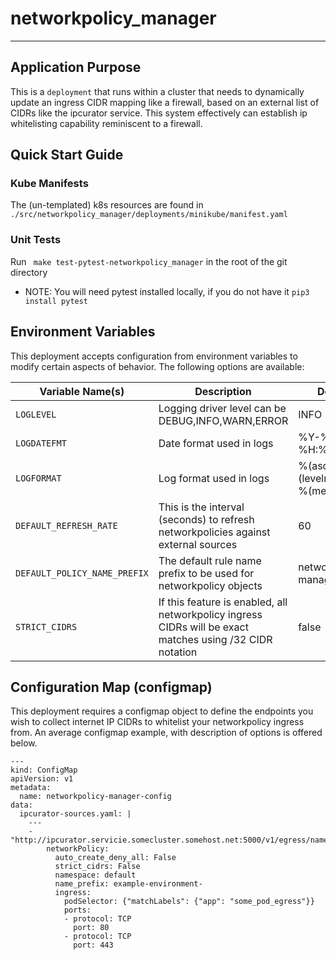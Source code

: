 # networkpolicy_manager

---

## Application Purpose

This is a `deployment` that runs within a cluster that needs to dynamically update an ingress CIDR mapping like a firewall, based on an external list of CIDRs like the ipcurator service. This system effectively can establish ip whitelisting capability reminiscent to a firewall.

## Quick Start Guide

### Kube Manifests

The (un-templated) k8s resources are found in `./src/networkpolicy_manager/deployments/minikube/manifest.yaml`

### Unit Tests

Run ` make test-pytest-networkpolicy_manager` in the root of the git directory

* NOTE: You will need pytest installed locally, if you do not have it `pip3 install pytest`

## Environment Variables 

This deployment accepts configuration from environment variables to modify certain aspects of behavior. The following
options are available:

| Variable Name(s) | Description | Default |
| ---|---|---|
|`LOGLEVEL`|Logging driver level can be DEBUG,INFO,WARN,ERROR |INFO|
|`LOGDATEFMT`|Date format used in logs|%Y-%m-%d %H:%M:%S|
|`LOGFORMAT`|Log format used in logs|%(asctime)s %(levelname)-8s %(message)s|
|`DEFAULT_REFRESH_RATE`|This is the interval (seconds) to refresh networkpolicies against external sources|60|
|`DEFAULT_POLICY_NAME_PREFIX`|The default rule name prefix to be used for networkpolicy objects|networkpolicy-manager-|
|`STRICT_CIDRS`|If this feature is enabled, all networkpolicy ingress CIDRs will be exact matches using /32 CIDR notation|false|

## Configuration Map (configmap)

This deployment requires a configmap object to define the endpoints you wish to collect internet IP CIDRs to whitelist your networkpolicy ingress from. An average configmap example, with description of options is offered below.

    ---
    kind: ConfigMap
    apiVersion: v1
    metadata:
      name: networkpolicy-manager-config
    data:
      ipcurator-sources.yaml: |
        ---
        - "http://ipcurator.servicie.somecluster.somehost.net:5000/v1/egress/namespace/default/pod/some_pod_egress":
            networkPolicy:
              auto_create_deny_all: False
              strict_cidrs: False
              namespace: default
              name_prefix: example-environment-
              ingress:
                podSelector: {"matchLabels": {"app": "some_pod_egress"}}
                ports:
                - protocol: TCP
                  port: 80
                - protocol: TCP
                  port: 443


